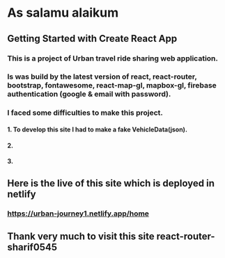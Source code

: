 # As salamu alaikum

## Getting Started with Create React App

### This is a project of Urban travel ride sharing web application.
### Is was build by the latest version of react, react-router, bootstrap, fontawesome, react-map-gl, mapbox-gl, firebase authentication (google & email with password).

### I faced some difficulties to make this project.
#### 1. To develop this site I had to make a fake VehicleData(json).
#### 2. 
#### 3. 
## Here is the live of this site which is deployed in netlify
   ### https://urban-journey1.netlify.app/home
 
## Thank very much to visit this site react-router-sharif0545
